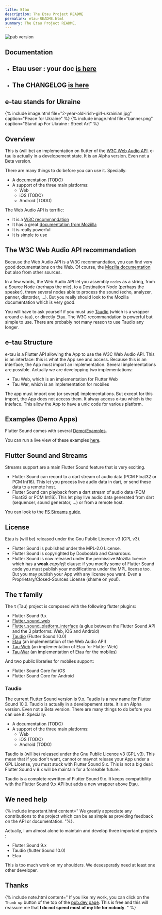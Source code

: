 ```yaml
---
title: Etau
description: The Etau Project README
permalink: etau-README.html
summary: The Etau Project README.
---
```

![pub version](https://img.shields.io/pub/v/etau.svg?style=flat-square)

## Documentation

- ## Etau user : your doc [is here](https://tau.canardoux.xyz/etau-README.html)
- ## The CHANGELOG [is here](https://tau.canardoux.xyz/etau-CHANGELOG.html)

## e-tau stands for Ukraine

{% include image.html file="2-year-old-irish-girl-ukrainian.jpg"  caption="Peace for Ukraine" %}
{% include image.html file="banner.png"  caption="Stand up For Ukraine : Street Art" %}

## Overview

This is (will be) an implementation on flutter of the [W3C Web Audio API](https://www.w3.org/TR/webaudio-1.1).
e-tau is actually in a developement state. It is an Alpha version. Even not a Beta version. 

There are many things to do before you can use it. Specially:

- A documentation (TODO)
- A support of the three main platforms:
   - Web
   - iOS (TODO)
   - Android (TODO)

The Web Audio API is terrific:

- It is a [W3C recommandation](https://www.w3.org/TR/webaudio-1.1)
- It has a great [documentation from Moziilla](https://developer.mozilla.org/en-US/docs/Web/API/Web_Audio_API)
- It is really powerful
- It is simple to use

## The W3C Web Audio API recommandation

Because the Web Audio API is a W3C recommandation, you can find very good documentations on the Web. Of course, the [Mozilla documentation](https://developer.mozilla.org/en-US/docs/Web/API/Web_Audio_API) but also from other sources.

In a few words, the Web Audio API let you assembly `nodes` as a string, from a Source Node (perhaps the mic), to a Destination Node (perhaps the speaker), threw several nodes able to process the sound (echo, analyzer, panner, distorder, ...). But you really should look to the Mozilla documentation which is very good.

You will have to ask yourself if you must use [Taudio](https://pub.dev/packages/taudio) (which is a wrapper around e-tau), or directly Etau.
The W3C recommandation is powerful but simple to use. There are probably not many reason to use Taudio any longer.

## e-tau Structure

e-tau is a Flutter API allowing the App to use the W3C Web Audio API.
This is an interface: this is what the App see and access.
Because this is an interface, the App must import an implementation.
Several implementations are possible. Actually we are developping two implementations:

- Tau Web, which is an implementation for Flutter Web
- Tau War, which is an implementation for mobiles

The app must import one (or several) implementations. But except for this import, the App does not access them.
It alway access e-tau which is the inteface. This allow the App to have a unic code for various platform.

## Examples \(Demo Apps\)

Flutter Sound comes with several [Demo/Examples](https://github.com/Canardoux/flutter_sound/tree/master/example/lib).

You can run a live view of these examples [here](http://tau.canardoux.xyz/live/etau/index.html).

## Flutter Sound and Streams

Streams support are a main Flutter Sound feature that is very exciting.

- Flutter Sound can record to a dart stream of audio data (PCM Float32 or PCM Int16). This let you process live audio data in dart, or send these data to a remote host.
- Flutter Sound can playback from a dart stream of audio data (PCM Float32 or PCM Int16). This let play live audio data generated from dart
(sequencer, sound generator, ...) or from a remote host.

You can look to the [FS Streams guide](fs_guides_streams.html).

## License

Etau is (will be) released under the Gnu Public Licence v3 (GPL v3).

- Flutter Sound is published under the MPL-2.0 License.
- Flutter Sound is copyrighted by Dooboolab and Canardoux.
- Flutter Sound is now released under the permissive Mozilla license which has a **weak** *copyleft* clause: if you modify some of Flutter Sound code you must publish your modifications under the MPL license too. But you may publish your App with any license you want. Even a Proprietary/Closed-Sources License (shame on you!).

## The τ family

The τ (Tau) project is composed with the following flutter plugins:

- Flutter Sound 9.x
- [Flutter_sound_web](https://pub.dev/packages/flutter_sound_web)
- [Flutter_sound_platform_interface](https://pub.dev/packages/flutter_sound_platform_interface) (a glue between the Flutter Sound API and the 3 platforms: Web, iOS and Android)
- [Taudio](https://pub.dev/packages/taudio) (Flutter Sound 10.0)
- [Etau](https://pub.dev/packages/etau) (an implementation of the Web Audio API)
- [Tau-Web](https://pub.dev/packages/tau_web) (an implementation of Etau for Flutter Web)
- [Tau-War](https://pub.dev/packages/tau_war) (an implementation of Etau for the mobiles)

And two public libraries for mobiles support:

- Flutter Sound Core for iOS
- Flutter Sound Core for Android

### Taudio

The current Flutter Sound version is 9.x. [Taudio](https://pub.dev/packages/taudio) is a new name for Flutter Sound 10.0. Taudio is actually in a developement state. It is an Alpha version. Even not a Beta version. There are many things to do before you can use it. Specially:
- A documentation (TODO)
- A support of the three main platforms:
   - Web
   - iOS (TODO)
   - Android (TODO)

Taudio is (will be) released under the Gnu Public Licence v3 (GPL v3). This mean that if you don't want, cannot or maynot release your App under a GPL License, you must stuck with Flutter Sound 9.x. This is not a big deal: Flutter Sound v 9.x will be maintain for a forseable future.

Taudio is a complete rewritten of Flutter Sound 9.x. It keeps compatibility with the Flutter Sound 9.x API but adds a new wrapper above [Etau](https://pub.dev/packages/etau).

## We need help

{% include important.html content="
We greatly appreciate any contributions to the project which can be as simple as providing feedback on the API or documentation.
"%}.

Actually, I am almost alone to maintain and develop three important projects :
- Flutter Sound 9.x
- Taudio (flutter Sound 10.0)
- Etau

This is too much work on my shoulders. We desesperatly need at least one other developer.

## Thanks

{% include note.html content="
If you like my work, you can click on the `Thumb up` button of the top of the [pub.dev page](https://pub.dev/packages/flutter_sound).
This is free and this will reassure me that **I do not spend most of my life for nobody**.
" %}